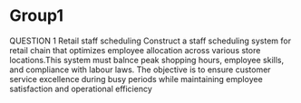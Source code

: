 # Group1
QUESTION 1
Retail staff scheduling
Construct a staff scheduling system for retail chain that optimizes employee allocation across various store locations.This system must balnce peak shopping hours, employee skills, and compliance with labour laws. The objective is to 
ensure customer service excellence during busy periods while maintaining employee satisfaction and operational efficiency
